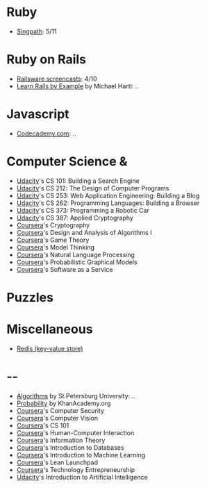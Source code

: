 # Ruby  
* [Singpath](http://www.singpath.com): 5/11

# Ruby on Rails  
* [Railsware screencasts](http://railsware.com/study): 4/10
* [Learn Rails by Example](http://ruby.railstutorial.org/ruby-on-rails-tutorial-book) by Michael Hartl: ..

# Javascript  
* [Codecademy.com](http://www.codecademy.com/): ..

# Computer Science & 
* [Udacity](http://www.udacity.com/)'s CS 101: Building a Search Engine
* [Udacity](http://www.udacity.com/)'s CS 212: The Design of Computer Programs
* [Udacity](http://www.udacity.com/)'s CS 253: Web Application Engineering: Building a Blog
* [Udacity](http://www.udacity.com/)'s CS 262: Programming Languages: Building a Browser
* [Udacity](http://www.udacity.com/)'s CS 373: Programming a Robotic Car
* [Udacity](http://www.udacity.com/)'s CS 387: Applied Cryptography
* [Coursera](https://www.coursera.org)'s Cryptography
* [Coursera](https://www.coursera.org)'s Design and Analysis of Algorithms I
* [Coursera](https://www.coursera.org)'s Game Theory
* [Coursera](https://www.coursera.org)'s Model Thinking
* [Coursera](https://www.coursera.org)'s Natural Language Processing
* [Coursera](https://www.coursera.org)'s Probabilistic Graphical Models
* [Coursera](https://www.coursera.org)'s Software as a Service

# Puzzles  

# Miscellaneous  
* [Redis (key-value store)](http://redis.io/)  

# --  
* [Algorithms](http://www.lektorium.tv/course/?id=22823) by St.Petersburg University: ..
* [Probability](http://www.khanacademy.org/#probability) by KhanAcademy.org
* [Coursera](https://www.coursera.org)'s Computer Security
* [Coursera](https://www.coursera.org)'s Computer Vision
* [Coursera](https://www.coursera.org)'s CS 101
* [Coursera](https://www.coursera.org)'s Human-Computer Interaction
* [Coursera](https://www.coursera.org)'s Information Theory
* [Coursera](https://www.coursera.org)'s Introduction to Databases
* [Coursera](https://www.coursera.org)'s Introduction to Machine Learning
* [Coursera](https://www.coursera.org)'s Lean Launchpad
* [Coursera](https://www.coursera.org)'s Technology Entrepreneurship
* [Udacity](http://www.udacity.com/)'s Introduction to Artificial Intelligence